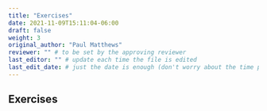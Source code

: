 ```yaml
---
title: "Exercises"
date: 2021-11-09T15:11:04-06:00
draft: false
weight: 3
original_author: "Paul Matthews" 
reviewer: "" # to be set by the approving reviewer
last_editor: "" # update each time the file is edited
last_edit_date: # just the date is enough (don't worry about the time portion)
---
```


## Exercises